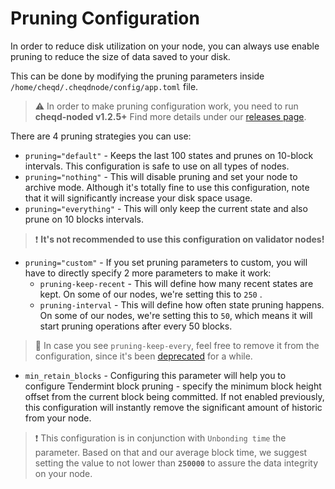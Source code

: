 # Pruning Configuration

In order to reduce disk utilization on your node, you can always use enable pruning to reduce the size of data saved to your disk.

This can be done by modifying the pruning parameters inside `/home/cheqd/.cheqdnode/config/app.toml` file.

> :warning: In order to make pruning configuration work, you need to run **cheqd-noded v1.2.5+** Find more details under our [releases page](https://github.com/cheqd/cheqd-node/releases).
  
There are 4 pruning strategies you can use:

*   `pruning="default"` - Keeps the last 100 states and prunes on 10-block intervals. This configuration is safe to use on all types of nodes.
*   `pruning="nothing"` - This will disable pruning and set your node to archive mode. Although it's totally fine to use this configuration, note that it will significantly increase your disk space usage.
*   `pruning="everything"` - This will only keep the current state and also prune on 10 blocks intervals.

> :exclamation: **It's not recommended to use this configuration on validator nodes!**

*   `pruning="custom"` - If you set pruning parameters to custom, you will have to directly specify 2 more parameters to make it work:
    *   `pruning-keep-recent` - This will define how many recent states are kept. On some of our nodes, we're setting this to `250` .
    *   `pruning-interval` - This will define how often state pruning happens. On some of our nodes, we're setting this to `50`, which means it will start pruning operations after every 50 blocks.

> :memo: In case you see `pruning-keep-every`, feel free to remove it from the configuration, since it's been [deprecated](https://github.com/cosmos/cosmos-sdk/pull/11152) for a while.

*   `min_retain_blocks` - Configuring this parameter will help you to configure Tendermint block pruning - specify the minimum block height offset from the current block being committed. If not enabled previously, this configuration will instantly remove the significant amount of historic from your node.

> :exclamation: This configuration is in conjunction with `Unbonding time` the parameter. Based on that and our average block time, we suggest setting the value to not lower than **`250000`** to assure the data integrity on your node.